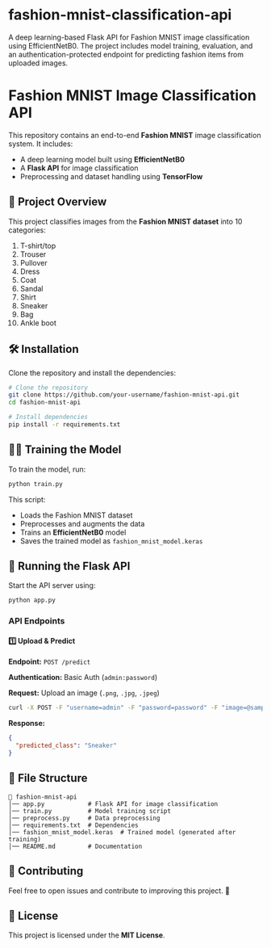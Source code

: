 # fashion-mnist-classification-api
A deep learning-based Flask API for Fashion MNIST image classification using EfficientNetB0. The project includes model training, evaluation, and an authentication-protected endpoint for predicting fashion items from uploaded images.
# Fashion MNIST Image Classification API

This repository contains an end-to-end **Fashion MNIST** image classification system. It includes:
- A deep learning model built using **EfficientNetB0**
- A **Flask API** for image classification
- Preprocessing and dataset handling using **TensorFlow**

## 📌 Project Overview
This project classifies images from the **Fashion MNIST dataset** into 10 categories:
1. T-shirt/top
2. Trouser
3. Pullover
4. Dress
5. Coat
6. Sandal
7. Shirt
8. Sneaker
9. Bag
10. Ankle boot

## 🛠 Installation
Clone the repository and install the dependencies:
```bash
# Clone the repository
git clone https://github.com/your-username/fashion-mnist-api.git
cd fashion-mnist-api

# Install dependencies
pip install -r requirements.txt
```

## 🏋️‍♂️ Training the Model
To train the model, run:
```bash
python train.py
```
This script:
- Loads the Fashion MNIST dataset
- Preprocesses and augments the data
- Trains an **EfficientNetB0** model
- Saves the trained model as `fashion_mnist_model.keras`

## 🚀 Running the Flask API
Start the API server using:
```bash
python app.py
```

### API Endpoints
#### 1️⃣ Upload & Predict
**Endpoint:** `POST /predict`

**Authentication:** Basic Auth (`admin:password`)

**Request:** Upload an image (`.png`, `.jpg`, `.jpeg`)
```bash
curl -X POST -F "username=admin" -F "password=password" -F "image=@sample.png" http://127.0.0.1:5000/predict
```

**Response:**
```json
{
  "predicted_class": "Sneaker"
}
```

## 📂 File Structure
```
📂 fashion-mnist-api
│── app.py            # Flask API for image classification
│── train.py          # Model training script
│── preprocess.py     # Data preprocessing
│── requirements.txt  # Dependencies
│── fashion_mnist_model.keras  # Trained model (generated after training)
│── README.md         # Documentation
```

## 📢 Contributing
Feel free to open issues and contribute to improving this project. 🚀

## 📜 License
This project is licensed under the **MIT License**.

